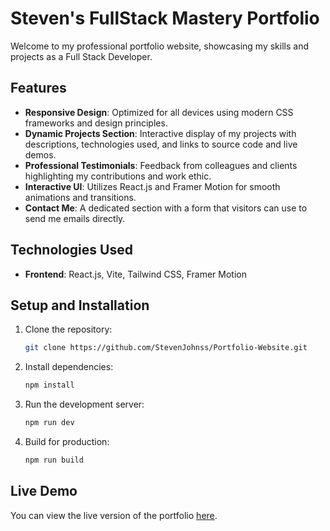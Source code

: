 
# Steven's FullStack Mastery Portfolio

Welcome to my professional portfolio website, showcasing my skills and projects as a Full Stack Developer.

## Features

- **Responsive Design**: Optimized for all devices using modern CSS frameworks and design principles.
- **Dynamic Projects Section**: Interactive display of my projects with descriptions, technologies used, and links to source code and live demos.
- **Professional Testimonials**: Feedback from colleagues and clients highlighting my contributions and work ethic.
- **Interactive UI**: Utilizes React.js and Framer Motion for smooth animations and transitions.
- **Contact Me**: A dedicated section with a form that visitors can use to send me emails directly.

## Technologies Used

- **Frontend**: React.js, Vite, Tailwind CSS, Framer Motion

## Setup and Installation

1. Clone the repository:
   ```bash
   git clone https://github.com/StevenJohnss/Portfolio-Website.git
   ```
2. Install dependencies:
   ```bash
   npm install
   ```
3. Run the development server:
   ```bash
   npm run dev
   ```
4. Build for production:
   ```bash
   npm run build
   ```

## Live Demo

You can view the live version of the portfolio [here](https://stevenjohnss.github.io/Portfolio-Website/).
